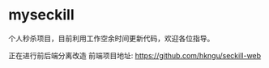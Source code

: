 # myseckill
个人秒杀项目，目前利用工作空余时间更新代码，欢迎各位指导。

正在进行前后端分离改造
前端项目地址: https://github.com/hkngu/seckill-web
